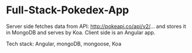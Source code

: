 # Full-Stack-Pokedex-App

Server side fetches data from API: http://pokeapi.co/api/v2/... and stores it in MongoDB and serves by Koa. Client side is an Angular app.

Tech stack: Angular, mongoDB, mongoose, Koa

